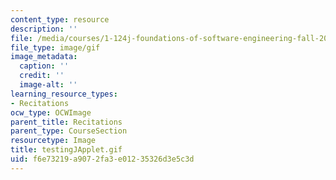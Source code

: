 ```yaml
---
content_type: resource
description: ''
file: /media/courses/1-124j-foundations-of-software-engineering-fall-2000/f6e73219a9072fa3e01235326d3e5c3d_testingJApplet.gif
file_type: image/gif
image_metadata:
  caption: ''
  credit: ''
  image-alt: ''
learning_resource_types:
- Recitations
ocw_type: OCWImage
parent_title: Recitations
parent_type: CourseSection
resourcetype: Image
title: testingJApplet.gif
uid: f6e73219-a907-2fa3-e012-35326d3e5c3d
---
```

